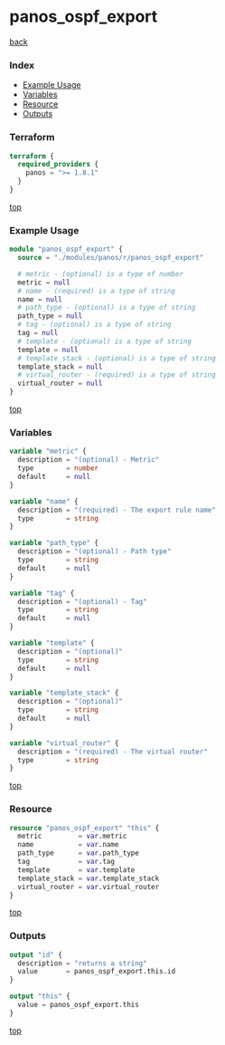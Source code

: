 # panos_ospf_export

[back](../panos.md)

### Index

- [Example Usage](#example-usage)
- [Variables](#variables)
- [Resource](#resource)
- [Outputs](#outputs)

### Terraform

```terraform
terraform {
  required_providers {
    panos = ">= 1.8.1"
  }
}
```

[top](#index)

### Example Usage

```terraform
module "panos_ospf_export" {
  source = "./modules/panos/r/panos_ospf_export"

  # metric - (optional) is a type of number
  metric = null
  # name - (required) is a type of string
  name = null
  # path_type - (optional) is a type of string
  path_type = null
  # tag - (optional) is a type of string
  tag = null
  # template - (optional) is a type of string
  template = null
  # template_stack - (optional) is a type of string
  template_stack = null
  # virtual_router - (required) is a type of string
  virtual_router = null
}
```

[top](#index)

### Variables

```terraform
variable "metric" {
  description = "(optional) - Metric"
  type        = number
  default     = null
}

variable "name" {
  description = "(required) - The export rule name"
  type        = string
}

variable "path_type" {
  description = "(optional) - Path type"
  type        = string
  default     = null
}

variable "tag" {
  description = "(optional) - Tag"
  type        = string
  default     = null
}

variable "template" {
  description = "(optional)"
  type        = string
  default     = null
}

variable "template_stack" {
  description = "(optional)"
  type        = string
  default     = null
}

variable "virtual_router" {
  description = "(required) - The virtual router"
  type        = string
}
```

[top](#index)

### Resource

```terraform
resource "panos_ospf_export" "this" {
  metric         = var.metric
  name           = var.name
  path_type      = var.path_type
  tag            = var.tag
  template       = var.template
  template_stack = var.template_stack
  virtual_router = var.virtual_router
}
```

[top](#index)

### Outputs

```terraform
output "id" {
  description = "returns a string"
  value       = panos_ospf_export.this.id
}

output "this" {
  value = panos_ospf_export.this
}
```

[top](#index)